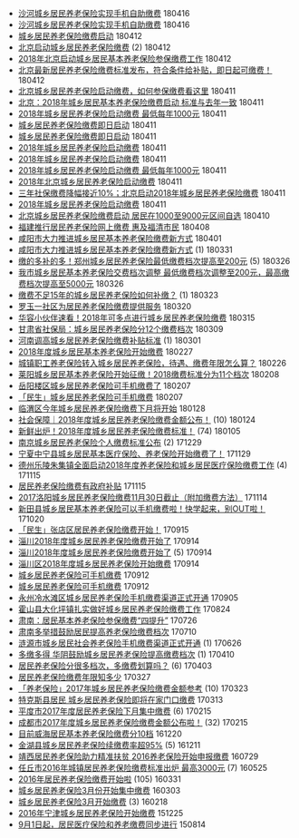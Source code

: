 - [沙河城乡居民养老保险实现手机自助缴费](http://jkwz.applinzi.com/ittc/7092534032762143754.html#%E6%B2%99%E6%B2%B3%E5%9F%8E%E4%B9%A1%E5%B1%85%E6%B0%91%E5%85%BB%E8%80%81%E4%BF%9D%E9%99%A9%E5%AE%9E%E7%8E%B0%E6%89%8B%E6%9C%BA%E8%87%AA%E5%8A%A9%E7%BC%B4%E8%B4%B9)  180416 
- [沙河城乡居民养老保险实现手机自助缴费](http://jkwz.applinzi.com/ittc/7092529906682692618.html#%E6%B2%99%E6%B2%B3%E5%9F%8E%E4%B9%A1%E5%B1%85%E6%B0%91%E5%85%BB%E8%80%81%E4%BF%9D%E9%99%A9%E5%AE%9E%E7%8E%B0%E6%89%8B%E6%9C%BA%E8%87%AA%E5%8A%A9%E7%BC%B4%E8%B4%B9)  180416 
- [城乡居民养老保险缴费启动](http://jkwz.applinzi.com/ittc/7091044968334623754.html#%E5%9F%8E%E4%B9%A1%E5%B1%85%E6%B0%91%E5%85%BB%E8%80%81%E4%BF%9D%E9%99%A9%E7%BC%B4%E8%B4%B9%E5%90%AF%E5%8A%A8)  180412 
- [北京启动城乡居民养老保险缴费](http://jkwz.applinzi.com/ittc/7091043677378184198.html#%E5%8C%97%E4%BA%AC%E5%90%AF%E5%8A%A8%E5%9F%8E%E4%B9%A1%E5%B1%85%E6%B0%91%E5%85%BB%E8%80%81%E4%BF%9D%E9%99%A9%E7%BC%B4%E8%B4%B9) (2) 180412 
- [2018年北京启动城乡居民基本养老保险参保缴费工作](http://jkwz.applinzi.com/ittc/7091040425295217680.html#2018%E5%B9%B4%E5%8C%97%E4%BA%AC%E5%90%AF%E5%8A%A8%E5%9F%8E%E4%B9%A1%E5%B1%85%E6%B0%91%E5%9F%BA%E6%9C%AC%E5%85%BB%E8%80%81%E4%BF%9D%E9%99%A9%E5%8F%82%E4%BF%9D%E7%BC%B4%E8%B4%B9%E5%B7%A5%E4%BD%9C)  180412 
- [北京最新居民养老保险缴费标准发布，符合条件给补贴，即日起可缴费！](http://jkwz.applinzi.com/ittc/7090926724374332423.html#%E5%8C%97%E4%BA%AC%E6%9C%80%E6%96%B0%E5%B1%85%E6%B0%91%E5%85%BB%E8%80%81%E4%BF%9D%E9%99%A9%E7%BC%B4%E8%B4%B9%E6%A0%87%E5%87%86%E5%8F%91%E5%B8%83%EF%BC%8C%E7%AC%A6%E5%90%88%E6%9D%A1%E4%BB%B6%E7%BB%99%E8%A1%A5%E8%B4%B4%EF%BC%8C%E5%8D%B3%E6%97%A5%E8%B5%B7%E5%8F%AF%E7%BC%B4%E8%B4%B9%EF%BC%81)  180412 
- [北京城乡居民养老保险启动缴费，如何参保缴费看这里](http://jkwz.applinzi.com/ittc/7090852235569529866.html#%E5%8C%97%E4%BA%AC%E5%9F%8E%E4%B9%A1%E5%B1%85%E6%B0%91%E5%85%BB%E8%80%81%E4%BF%9D%E9%99%A9%E5%90%AF%E5%8A%A8%E7%BC%B4%E8%B4%B9%EF%BC%8C%E5%A6%82%E4%BD%95%E5%8F%82%E4%BF%9D%E7%BC%B4%E8%B4%B9%E7%9C%8B%E8%BF%99%E9%87%8C)  180411 
- [北京：2018年城乡居民基本养老保险缴费启动 标准与去年一致](http://jkwz.applinzi.com/ittc/7090759069520626694.html#%E5%8C%97%E4%BA%AC%EF%BC%9A2018%E5%B9%B4%E5%9F%8E%E4%B9%A1%E5%B1%85%E6%B0%91%E5%9F%BA%E6%9C%AC%E5%85%BB%E8%80%81%E4%BF%9D%E9%99%A9%E7%BC%B4%E8%B4%B9%E5%90%AF%E5%8A%A8+%E6%A0%87%E5%87%86%E4%B8%8E%E5%8E%BB%E5%B9%B4%E4%B8%80%E8%87%B4)  180411 
- [2018年城乡居民养老保险启动缴费 最低每年1000元](http://jkwz.applinzi.com/ittc/7090694047322866698.html#2018%E5%B9%B4%E5%9F%8E%E4%B9%A1%E5%B1%85%E6%B0%91%E5%85%BB%E8%80%81%E4%BF%9D%E9%99%A9%E5%90%AF%E5%8A%A8%E7%BC%B4%E8%B4%B9+%E6%9C%80%E4%BD%8E%E6%AF%8F%E5%B9%B41000%E5%85%83)  180411 
- [城乡居民养老保险缴费即日启动](http://jkwz.applinzi.com/ittc/7090680275711558666.html#%E5%9F%8E%E4%B9%A1%E5%B1%85%E6%B0%91%E5%85%BB%E8%80%81%E4%BF%9D%E9%99%A9%E7%BC%B4%E8%B4%B9%E5%8D%B3%E6%97%A5%E5%90%AF%E5%8A%A8)  180411 
- [城乡居民养老保险缴费即日启动](http://jkwz.applinzi.com/ittc/7090674419527844870.html#%E5%9F%8E%E4%B9%A1%E5%B1%85%E6%B0%91%E5%85%BB%E8%80%81%E4%BF%9D%E9%99%A9%E7%BC%B4%E8%B4%B9%E5%8D%B3%E6%97%A5%E5%90%AF%E5%8A%A8)  180411 
- [2018年城乡居民养老保险启动缴费](http://jkwz.applinzi.com/ittc/7090659500052972550.html#2018%E5%B9%B4%E5%9F%8E%E4%B9%A1%E5%B1%85%E6%B0%91%E5%85%BB%E8%80%81%E4%BF%9D%E9%99%A9%E5%90%AF%E5%8A%A8%E7%BC%B4%E8%B4%B9)  180411 
- [2018年城乡居民养老保险启动缴费](http://jkwz.applinzi.com/ittc/7090659077682365450.html#2018%E5%B9%B4%E5%9F%8E%E4%B9%A1%E5%B1%85%E6%B0%91%E5%85%BB%E8%80%81%E4%BF%9D%E9%99%A9%E5%90%AF%E5%8A%A8%E7%BC%B4%E8%B4%B9)  180411 
- [2018年城乡居民养老保险启动缴费 最低每年1000元](http://jkwz.applinzi.com/ittc/7090638972974007307.html#2018%E5%B9%B4%E5%9F%8E%E4%B9%A1%E5%B1%85%E6%B0%91%E5%85%BB%E8%80%81%E4%BF%9D%E9%99%A9%E5%90%AF%E5%8A%A8%E7%BC%B4%E8%B4%B9+%E6%9C%80%E4%BD%8E%E6%AF%8F%E5%B9%B41000%E5%85%83)  180411 
- [2018年北京城乡居民养老保险启动缴费](http://jkwz.applinzi.com/ittc/7090612110998635530.html#2018%E5%B9%B4%E5%8C%97%E4%BA%AC%E5%9F%8E%E4%B9%A1%E5%B1%85%E6%B0%91%E5%85%BB%E8%80%81%E4%BF%9D%E9%99%A9%E5%90%AF%E5%8A%A8%E7%BC%B4%E8%B4%B9)  180411 
- [三年社保缴费降幅接近10%；北京启动2018年城乡居民养老保险缴费](http://jkwz.applinzi.com/ittc/7090387566815872010.html#%E4%B8%89%E5%B9%B4%E7%A4%BE%E4%BF%9D%E7%BC%B4%E8%B4%B9%E9%99%8D%E5%B9%85%E6%8E%A5%E8%BF%9110%25%EF%BC%9B%E5%8C%97%E4%BA%AC%E5%90%AF%E5%8A%A82018%E5%B9%B4%E5%9F%8E%E4%B9%A1%E5%B1%85%E6%B0%91%E5%85%BB%E8%80%81%E4%BF%9D%E9%99%A9%E7%BC%B4%E8%B4%B9)  180411 
- [2018年城乡居民养老保险启动缴费](http://jkwz.applinzi.com/ittc/7090554396079555594.html#2018%E5%B9%B4%E5%9F%8E%E4%B9%A1%E5%B1%85%E6%B0%91%E5%85%BB%E8%80%81%E4%BF%9D%E9%99%A9%E5%90%AF%E5%8A%A8%E7%BC%B4%E8%B4%B9)  180411 
- [北京城乡居民养老保险缴费启动 居民在1000至9000元区间自选](http://jkwz.applinzi.com/ittc/7090421567928665104.html#%E5%8C%97%E4%BA%AC%E5%9F%8E%E4%B9%A1%E5%B1%85%E6%B0%91%E5%85%BB%E8%80%81%E4%BF%9D%E9%99%A9%E7%BC%B4%E8%B4%B9%E5%90%AF%E5%8A%A8+%E5%B1%85%E6%B0%91%E5%9C%A81000%E8%87%B39000%E5%85%83%E5%8C%BA%E9%97%B4%E8%87%AA%E9%80%89)  180410 
- [福建推行居民养老保险网上缴费 惠及福清市民](http://jkwz.applinzi.com/ittc/7089665117728015377.html#%E7%A6%8F%E5%BB%BA%E6%8E%A8%E8%A1%8C%E5%B1%85%E6%B0%91%E5%85%BB%E8%80%81%E4%BF%9D%E9%99%A9%E7%BD%91%E4%B8%8A%E7%BC%B4%E8%B4%B9+%E6%83%A0%E5%8F%8A%E7%A6%8F%E6%B8%85%E5%B8%82%E6%B0%91)  180408 
- [咸阳市大力推进城乡居民基本养老保险缴费新方式](http://jkwz.applinzi.com/ittc/7086942122915922960.html#%E5%92%B8%E9%98%B3%E5%B8%82%E5%A4%A7%E5%8A%9B%E6%8E%A8%E8%BF%9B%E5%9F%8E%E4%B9%A1%E5%B1%85%E6%B0%91%E5%9F%BA%E6%9C%AC%E5%85%BB%E8%80%81%E4%BF%9D%E9%99%A9%E7%BC%B4%E8%B4%B9%E6%96%B0%E6%96%B9%E5%BC%8F)  180401 
- [咸阳市大力推进城乡居民基本养老保险缴费新方式](http://jkwz.applinzi.com/ittc/7086542174969922577.html#%E5%92%B8%E9%98%B3%E5%B8%82%E5%A4%A7%E5%8A%9B%E6%8E%A8%E8%BF%9B%E5%9F%8E%E4%B9%A1%E5%B1%85%E6%B0%91%E5%9F%BA%E6%9C%AC%E5%85%BB%E8%80%81%E4%BF%9D%E9%99%A9%E7%BC%B4%E8%B4%B9%E6%96%B0%E6%96%B9%E5%BC%8F) (1) 180331 
- [缴的多补的多！郑州城乡居民养老保险最低缴费档次提高至200元](http://jkwz.applinzi.com/ittc/7084853494622454794.html#%E7%BC%B4%E7%9A%84%E5%A4%9A%E8%A1%A5%E7%9A%84%E5%A4%9A%EF%BC%81%E9%83%91%E5%B7%9E%E5%9F%8E%E4%B9%A1%E5%B1%85%E6%B0%91%E5%85%BB%E8%80%81%E4%BF%9D%E9%99%A9%E6%9C%80%E4%BD%8E%E7%BC%B4%E8%B4%B9%E6%A1%A3%E6%AC%A1%E6%8F%90%E9%AB%98%E8%87%B3200%E5%85%83) (5) 180326 
- [我市城乡居民基本养老保险交费档次调整 最低缴费档次调整至200元，最高缴费档次提高至5000元](http://jkwz.applinzi.com/ittc/7084566487346185226.html#%E6%88%91%E5%B8%82%E5%9F%8E%E4%B9%A1%E5%B1%85%E6%B0%91%E5%9F%BA%E6%9C%AC%E5%85%BB%E8%80%81%E4%BF%9D%E9%99%A9%E4%BA%A4%E8%B4%B9%E6%A1%A3%E6%AC%A1%E8%B0%83%E6%95%B4+%E6%9C%80%E4%BD%8E%E7%BC%B4%E8%B4%B9%E6%A1%A3%E6%AC%A1%E8%B0%83%E6%95%B4%E8%87%B3200%E5%85%83%EF%BC%8C%E6%9C%80%E9%AB%98%E7%BC%B4%E8%B4%B9%E6%A1%A3%E6%AC%A1%E6%8F%90%E9%AB%98%E8%87%B35000%E5%85%83)  180326 
- [缴费不足15年的城乡居民养老保险如何补缴？](http://jkwz.applinzi.com/ittc/7083717585994777607.html#%E7%BC%B4%E8%B4%B9%E4%B8%8D%E8%B6%B315%E5%B9%B4%E7%9A%84%E5%9F%8E%E4%B9%A1%E5%B1%85%E6%B0%91%E5%85%BB%E8%80%81%E4%BF%9D%E9%99%A9%E5%A6%82%E4%BD%95%E8%A1%A5%E7%BC%B4%EF%BC%9F) (1) 180323 
- [罗玉一社区为居民养老保险缴费提供服务](http://jkwz.applinzi.com/ittc/7082635083242800135.html#%E7%BD%97%E7%8E%89%E4%B8%80%E7%A4%BE%E5%8C%BA%E4%B8%BA%E5%B1%85%E6%B0%91%E5%85%BB%E8%80%81%E4%BF%9D%E9%99%A9%E7%BC%B4%E8%B4%B9%E6%8F%90%E4%BE%9B%E6%9C%8D%E5%8A%A1)  180320 
- [华容小伙伴速看！2018年可多点进行城乡居民养老保险缴费](http://jkwz.applinzi.com/ittc/7080732447212045329.html#%E5%8D%8E%E5%AE%B9%E5%B0%8F%E4%BC%99%E4%BC%B4%E9%80%9F%E7%9C%8B%EF%BC%812018%E5%B9%B4%E5%8F%AF%E5%A4%9A%E7%82%B9%E8%BF%9B%E8%A1%8C%E5%9F%8E%E4%B9%A1%E5%B1%85%E6%B0%91%E5%85%BB%E8%80%81%E4%BF%9D%E9%99%A9%E7%BC%B4%E8%B4%B9)  180315 
- [甘肃省社保局：城乡居民养老保险分12个缴费档次](http://jkwz.applinzi.com/ittc/7078434587686732810.html#%E7%94%98%E8%82%83%E7%9C%81%E7%A4%BE%E4%BF%9D%E5%B1%80%EF%BC%9A%E5%9F%8E%E4%B9%A1%E5%B1%85%E6%B0%91%E5%85%BB%E8%80%81%E4%BF%9D%E9%99%A9%E5%88%8612%E4%B8%AA%E7%BC%B4%E8%B4%B9%E6%A1%A3%E6%AC%A1)  180309 
- [河南调高城乡居民养老保险缴费补贴标准](http://jkwz.applinzi.com/ittc/7075409955530474506.html#%E6%B2%B3%E5%8D%97%E8%B0%83%E9%AB%98%E5%9F%8E%E4%B9%A1%E5%B1%85%E6%B0%91%E5%85%BB%E8%80%81%E4%BF%9D%E9%99%A9%E7%BC%B4%E8%B4%B9%E8%A1%A5%E8%B4%B4%E6%A0%87%E5%87%86) (1) 180301 
- [2018年度城乡居民基本养老保险开始缴费](http://jkwz.applinzi.com/ittc/7074864658089772039.html#2018%E5%B9%B4%E5%BA%A6%E5%9F%8E%E4%B9%A1%E5%B1%85%E6%B0%91%E5%9F%BA%E6%9C%AC%E5%85%BB%E8%80%81%E4%BF%9D%E9%99%A9%E5%BC%80%E5%A7%8B%E7%BC%B4%E8%B4%B9)  180227 
- [城镇职工养老保险转入城乡居民养老保险，待遇、缴费年限怎么算？](http://jkwz.applinzi.com/ittc/7074341642851320849.html#%E5%9F%8E%E9%95%87%E8%81%8C%E5%B7%A5%E5%85%BB%E8%80%81%E4%BF%9D%E9%99%A9%E8%BD%AC%E5%85%A5%E5%9F%8E%E4%B9%A1%E5%B1%85%E6%B0%91%E5%85%BB%E8%80%81%E4%BF%9D%E9%99%A9%EF%BC%8C%E5%BE%85%E9%81%87%E3%80%81%E7%BC%B4%E8%B4%B9%E5%B9%B4%E9%99%90%E6%80%8E%E4%B9%88%E7%AE%97%EF%BC%9F)  180226 
- [莱阳城乡居民基本养老保险开始征缴！2018缴费标准分为11个档次](http://jkwz.applinzi.com/ittc/7067802163151897611.html#%E8%8E%B1%E9%98%B3%E5%9F%8E%E4%B9%A1%E5%B1%85%E6%B0%91%E5%9F%BA%E6%9C%AC%E5%85%BB%E8%80%81%E4%BF%9D%E9%99%A9%E5%BC%80%E5%A7%8B%E5%BE%81%E7%BC%B4%EF%BC%812018%E7%BC%B4%E8%B4%B9%E6%A0%87%E5%87%86%E5%88%86%E4%B8%BA11%E4%B8%AA%E6%A1%A3%E6%AC%A1)  180208 
- [岳阳楼区城乡居民养老保险可手机缴费了](http://jkwz.applinzi.com/ittc/7067396403687326730.html#%E5%B2%B3%E9%98%B3%E6%A5%BC%E5%8C%BA%E5%9F%8E%E4%B9%A1%E5%B1%85%E6%B0%91%E5%85%BB%E8%80%81%E4%BF%9D%E9%99%A9%E5%8F%AF%E6%89%8B%E6%9C%BA%E7%BC%B4%E8%B4%B9%E4%BA%86)  180207 
- [「民生」城乡居民养老保险可手机缴费](http://jkwz.applinzi.com/ittc/7067362483033867270.html#%E3%80%8C%E6%B0%91%E7%94%9F%E3%80%8D%E5%9F%8E%E4%B9%A1%E5%B1%85%E6%B0%91%E5%85%BB%E8%80%81%E4%BF%9D%E9%99%A9%E5%8F%AF%E6%89%8B%E6%9C%BA%E7%BC%B4%E8%B4%B9)  180207 
- [临渭区今年城乡居民养老保险缴费下月将开始](http://jkwz.applinzi.com/ittc/7063587763058639889.html#%E4%B8%B4%E6%B8%AD%E5%8C%BA%E4%BB%8A%E5%B9%B4%E5%9F%8E%E4%B9%A1%E5%B1%85%E6%B0%91%E5%85%BB%E8%80%81%E4%BF%9D%E9%99%A9%E7%BC%B4%E8%B4%B9%E4%B8%8B%E6%9C%88%E5%B0%86%E5%BC%80%E5%A7%8B)  180128 
- [社会保障｜2018年度城乡居民养老保险缴费金额公布！](http://jkwz.applinzi.com/ittc/7062247508955104272.html#%E7%A4%BE%E4%BC%9A%E4%BF%9D%E9%9A%9C%EF%BD%9C2018%E5%B9%B4%E5%BA%A6%E5%9F%8E%E4%B9%A1%E5%B1%85%E6%B0%91%E5%85%BB%E8%80%81%E4%BF%9D%E9%99%A9%E7%BC%B4%E8%B4%B9%E9%87%91%E9%A2%9D%E5%85%AC%E5%B8%83%EF%BC%81) (10) 180124 
- [新鲜出炉！2018年度城乡居民养老保险缴费标准！](http://jkwz.applinzi.com/ittc/7055188601157977099.html#%E6%96%B0%E9%B2%9C%E5%87%BA%E7%82%89%EF%BC%812018%E5%B9%B4%E5%BA%A6%E5%9F%8E%E4%B9%A1%E5%B1%85%E6%B0%91%E5%85%BB%E8%80%81%E4%BF%9D%E9%99%A9%E7%BC%B4%E8%B4%B9%E6%A0%87%E5%87%86%EF%BC%81) (74) 180105 
- [南京城乡居民养老保险个人缴费标准公布](http://jkwz.applinzi.com/ittc/7052568435223954449.html#%E5%8D%97%E4%BA%AC%E5%9F%8E%E4%B9%A1%E5%B1%85%E6%B0%91%E5%85%BB%E8%80%81%E4%BF%9D%E9%99%A9%E4%B8%AA%E4%BA%BA%E7%BC%B4%E8%B4%B9%E6%A0%87%E5%87%86%E5%85%AC%E5%B8%83) (2) 171229 
- [宁夏中宁县城乡居民基本医疗保险、养老保险开始缴费了！](http://jkwz.applinzi.com/ittc/7041426141385065489.html#%E5%AE%81%E5%A4%8F%E4%B8%AD%E5%AE%81%E5%8E%BF%E5%9F%8E%E4%B9%A1%E5%B1%85%E6%B0%91%E5%9F%BA%E6%9C%AC%E5%8C%BB%E7%96%97%E4%BF%9D%E9%99%A9%E3%80%81%E5%85%BB%E8%80%81%E4%BF%9D%E9%99%A9%E5%BC%80%E5%A7%8B%E7%BC%B4%E8%B4%B9%E4%BA%86%EF%BC%81)  171129 
- [德州乐陵朱集镇全面启动2018年度养老保险和城乡居民医疗保险缴费工作](http://jkwz.applinzi.com/ittc/7036095001598100497.html#%E5%BE%B7%E5%B7%9E%E4%B9%90%E9%99%B5%E6%9C%B1%E9%9B%86%E9%95%87%E5%85%A8%E9%9D%A2%E5%90%AF%E5%8A%A82018%E5%B9%B4%E5%BA%A6%E5%85%BB%E8%80%81%E4%BF%9D%E9%99%A9%E5%92%8C%E5%9F%8E%E4%B9%A1%E5%B1%85%E6%B0%91%E5%8C%BB%E7%96%97%E4%BF%9D%E9%99%A9%E7%BC%B4%E8%B4%B9%E5%B7%A5%E4%BD%9C) (4) 171115 
- [居民养老保险缴费有政府补贴](http://jkwz.applinzi.com/ittc/7036080845155206161.html#%E5%B1%85%E6%B0%91%E5%85%BB%E8%80%81%E4%BF%9D%E9%99%A9%E7%BC%B4%E8%B4%B9%E6%9C%89%E6%94%BF%E5%BA%9C%E8%A1%A5%E8%B4%B4)  171115 
- [2017洛阳城乡居民养老保险缴费11月30日截止（附加缴费方法）](http://jkwz.applinzi.com/ittc/7035771706445136912.html#2017%E6%B4%9B%E9%98%B3%E5%9F%8E%E4%B9%A1%E5%B1%85%E6%B0%91%E5%85%BB%E8%80%81%E4%BF%9D%E9%99%A9%E7%BC%B4%E8%B4%B911%E6%9C%8830%E6%97%A5%E6%88%AA%E6%AD%A2%EF%BC%88%E9%99%84%E5%8A%A0%E7%BC%B4%E8%B4%B9%E6%96%B9%E6%B3%95%EF%BC%89)  171114 
- [新田县城乡居民基本养老保险可以手机缴费啦！快学起来，别OUT啦！](http://jkwz.applinzi.com/ittc/7026594328271651857.html#%E6%96%B0%E7%94%B0%E5%8E%BF%E5%9F%8E%E4%B9%A1%E5%B1%85%E6%B0%91%E5%9F%BA%E6%9C%AC%E5%85%BB%E8%80%81%E4%BF%9D%E9%99%A9%E5%8F%AF%E4%BB%A5%E6%89%8B%E6%9C%BA%E7%BC%B4%E8%B4%B9%E5%95%A6%EF%BC%81%E5%BF%AB%E5%AD%A6%E8%B5%B7%E6%9D%A5%EF%BC%8C%E5%88%ABOUT%E5%95%A6%EF%BC%81)  171020 
- [「民生」张店区居民养老保险缴费开始！](http://jkwz.applinzi.com/ittc/7013614786703786769.html#%E3%80%8C%E6%B0%91%E7%94%9F%E3%80%8D%E5%BC%A0%E5%BA%97%E5%8C%BA%E5%B1%85%E6%B0%91%E5%85%BB%E8%80%81%E4%BF%9D%E9%99%A9%E7%BC%B4%E8%B4%B9%E5%BC%80%E5%A7%8B%EF%BC%81)  170915 
- [淄川2018年度城乡居民养老保险缴费开始了](http://jkwz.applinzi.com/ittc/7013203798309470992.html#%E6%B7%84%E5%B7%9D2018%E5%B9%B4%E5%BA%A6%E5%9F%8E%E4%B9%A1%E5%B1%85%E6%B0%91%E5%85%BB%E8%80%81%E4%BF%9D%E9%99%A9%E7%BC%B4%E8%B4%B9%E5%BC%80%E5%A7%8B%E4%BA%86)  170914 
- [淄川2018年度城乡居民养老保险缴费开始了](http://jkwz.applinzi.com/ittc/7013100689545495568.html#%E6%B7%84%E5%B7%9D2018%E5%B9%B4%E5%BA%A6%E5%9F%8E%E4%B9%A1%E5%B1%85%E6%B0%91%E5%85%BB%E8%80%81%E4%BF%9D%E9%99%A9%E7%BC%B4%E8%B4%B9%E5%BC%80%E5%A7%8B%E4%BA%86) (5) 170914 
- [淄川区2018年度城乡居民养老保险开始缴费](http://jkwz.applinzi.com/ittc/7013093326813922065.html#%E6%B7%84%E5%B7%9D%E5%8C%BA2018%E5%B9%B4%E5%BA%A6%E5%9F%8E%E4%B9%A1%E5%B1%85%E6%B0%91%E5%85%BB%E8%80%81%E4%BF%9D%E9%99%A9%E5%BC%80%E5%A7%8B%E7%BC%B4%E8%B4%B9)  170914 
- [城乡居民养老保险可手机缴费](http://jkwz.applinzi.com/ittc/7012337679994454800.html#%E5%9F%8E%E4%B9%A1%E5%B1%85%E6%B0%91%E5%85%BB%E8%80%81%E4%BF%9D%E9%99%A9%E5%8F%AF%E6%89%8B%E6%9C%BA%E7%BC%B4%E8%B4%B9)  170912 
- [城乡居民养老保险可手机缴费](http://jkwz.applinzi.com/ittc/7012337679990260496.html#%E5%9F%8E%E4%B9%A1%E5%B1%85%E6%B0%91%E5%85%BB%E8%80%81%E4%BF%9D%E9%99%A9%E5%8F%AF%E6%89%8B%E6%9C%BA%E7%BC%B4%E8%B4%B9)  170912 
- [永州冷水滩区城乡居民养老保险手机缴费渠道正式开通](http://jkwz.applinzi.com/ittc/7009761610577740816.html#%E6%B0%B8%E5%B7%9E%E5%86%B7%E6%B0%B4%E6%BB%A9%E5%8C%BA%E5%9F%8E%E4%B9%A1%E5%B1%85%E6%B0%91%E5%85%BB%E8%80%81%E4%BF%9D%E9%99%A9%E6%89%8B%E6%9C%BA%E7%BC%B4%E8%B4%B9%E6%B8%A0%E9%81%93%E6%AD%A3%E5%BC%8F%E5%BC%80%E9%80%9A)  170905 
- [霍山县大化坪镇扎实做好城乡居民养老保险缴费工作](http://jkwz.applinzi.com/ittc/7005188017114055440.html#%E9%9C%8D%E5%B1%B1%E5%8E%BF%E5%A4%A7%E5%8C%96%E5%9D%AA%E9%95%87%E6%89%8E%E5%AE%9E%E5%81%9A%E5%A5%BD%E5%9F%8E%E4%B9%A1%E5%B1%85%E6%B0%91%E5%85%BB%E8%80%81%E4%BF%9D%E9%99%A9%E7%BC%B4%E8%B4%B9%E5%B7%A5%E4%BD%9C)  170824 
- [肃南：居民基本养老保险参保缴费“四提升”](http://jkwz.applinzi.com/ittc/6994422453684929296.html#%E8%82%83%E5%8D%97%EF%BC%9A%E5%B1%85%E6%B0%91%E5%9F%BA%E6%9C%AC%E5%85%BB%E8%80%81%E4%BF%9D%E9%99%A9%E5%8F%82%E4%BF%9D%E7%BC%B4%E8%B4%B9%E2%80%9C%E5%9B%9B%E6%8F%90%E5%8D%87%E2%80%9D)  170726 
- [肃南多举措鼓励居民提高养老保险缴费档次](http://jkwz.applinzi.com/ittc/6988716385176650768.html#%E8%82%83%E5%8D%97%E5%A4%9A%E4%B8%BE%E6%8E%AA%E9%BC%93%E5%8A%B1%E5%B1%85%E6%B0%91%E6%8F%90%E9%AB%98%E5%85%BB%E8%80%81%E4%BF%9D%E9%99%A9%E7%BC%B4%E8%B4%B9%E6%A1%A3%E6%AC%A1)  170710 
- [涟源市城乡居民社会养老保险手机缴费渠道正式开通](http://jkwz.applinzi.com/ittc/6983502061952828421.html#%E6%B6%9F%E6%BA%90%E5%B8%82%E5%9F%8E%E4%B9%A1%E5%B1%85%E6%B0%91%E7%A4%BE%E4%BC%9A%E5%85%BB%E8%80%81%E4%BF%9D%E9%99%A9%E6%89%8B%E6%9C%BA%E7%BC%B4%E8%B4%B9%E6%B8%A0%E9%81%93%E6%AD%A3%E5%BC%8F%E5%BC%80%E9%80%9A) (1) 170626 
- [多缴多得 华阴鼓励城乡居民养老保险提高缴费档次](http://jkwz.applinzi.com/ittc/6954820707048489989.html#%E5%A4%9A%E7%BC%B4%E5%A4%9A%E5%BE%97+%E5%8D%8E%E9%98%B4%E9%BC%93%E5%8A%B1%E5%9F%8E%E4%B9%A1%E5%B1%85%E6%B0%91%E5%85%BB%E8%80%81%E4%BF%9D%E9%99%A9%E6%8F%90%E9%AB%98%E7%BC%B4%E8%B4%B9%E6%A1%A3%E6%AC%A1) (1) 170410 
- [居民养老保险分很多档次，多缴费划算吗？](http://jkwz.applinzi.com/ittc/6952261693022405636.html#%E5%B1%85%E6%B0%91%E5%85%BB%E8%80%81%E4%BF%9D%E9%99%A9%E5%88%86%E5%BE%88%E5%A4%9A%E6%A1%A3%E6%AC%A1%EF%BC%8C%E5%A4%9A%E7%BC%B4%E8%B4%B9%E5%88%92%E7%AE%97%E5%90%97%EF%BC%9F) (6) 170403 
- [居民养老保险缴费年限知多少](http://jkwz.applinzi.com/ittc/6949687260080505861.html#%E5%B1%85%E6%B0%91%E5%85%BB%E8%80%81%E4%BF%9D%E9%99%A9%E7%BC%B4%E8%B4%B9%E5%B9%B4%E9%99%90%E7%9F%A5%E5%A4%9A%E5%B0%91)  170327 
- [「养老保险」2017年城乡居民养老保险缴费金额参考](http://jkwz.applinzi.com/ittc/6948345776072819716.html#%E3%80%8C%E5%85%BB%E8%80%81%E4%BF%9D%E9%99%A9%E3%80%8D2017%E5%B9%B4%E5%9F%8E%E4%B9%A1%E5%B1%85%E6%B0%91%E5%85%BB%E8%80%81%E4%BF%9D%E9%99%A9%E7%BC%B4%E8%B4%B9%E9%87%91%E9%A2%9D%E5%8F%82%E8%80%83) (10) 170323 
- [特克斯县居民 城乡居民养老保险即将在家门口缴费](http://jkwz.applinzi.com/ittc/6944604088150000644.html#%E7%89%B9%E5%85%8B%E6%96%AF%E5%8E%BF%E5%B1%85%E6%B0%91+%E5%9F%8E%E4%B9%A1%E5%B1%85%E6%B0%91%E5%85%BB%E8%80%81%E4%BF%9D%E9%99%A9%E5%8D%B3%E5%B0%86%E5%9C%A8%E5%AE%B6%E9%97%A8%E5%8F%A3%E7%BC%B4%E8%B4%B9)  170313 
- [平度市2017年度居民养老保险下月集中缴费](http://jkwz.applinzi.com/ittc/6934919898395575300.html#%E5%B9%B3%E5%BA%A6%E5%B8%822017%E5%B9%B4%E5%BA%A6%E5%B1%85%E6%B0%91%E5%85%BB%E8%80%81%E4%BF%9D%E9%99%A9%E4%B8%8B%E6%9C%88%E9%9B%86%E4%B8%AD%E7%BC%B4%E8%B4%B9) (6) 170215 
- [成都市2017年度城乡居民养老保险缴费金额公布啦！](http://jkwz.applinzi.com/ittc/6934867351727244293.html#%E6%88%90%E9%83%BD%E5%B8%822017%E5%B9%B4%E5%BA%A6%E5%9F%8E%E4%B9%A1%E5%B1%85%E6%B0%91%E5%85%BB%E8%80%81%E4%BF%9D%E9%99%A9%E7%BC%B4%E8%B4%B9%E9%87%91%E9%A2%9D%E5%85%AC%E5%B8%83%E5%95%A6%EF%BC%81) (32) 170215 
- [目前威海居民基本养老保险缴费分10档](http://jkwz.applinzi.com/ittc/6913733629120611332.html#%E7%9B%AE%E5%89%8D%E5%A8%81%E6%B5%B7%E5%B1%85%E6%B0%91%E5%9F%BA%E6%9C%AC%E5%85%BB%E8%80%81%E4%BF%9D%E9%99%A9%E7%BC%B4%E8%B4%B9%E5%88%8610%E6%A1%A3)  161220 
- [金湖县城乡居民养老保险续缴费率超95%](http://jkwz.applinzi.com/ittc/6910290885895259140.html#%E9%87%91%E6%B9%96%E5%8E%BF%E5%9F%8E%E4%B9%A1%E5%B1%85%E6%B0%91%E5%85%BB%E8%80%81%E4%BF%9D%E9%99%A9%E7%BB%AD%E7%BC%B4%E8%B4%B9%E7%8E%87%E8%B6%8595%25) (5) 161211 
- [靖西居民养老保险助力精准扶贫 2016养老保险开始申报缴费](http://jkwz.applinzi.com/ittc/6860309770308944901.html#%E9%9D%96%E8%A5%BF%E5%B1%85%E6%B0%91%E5%85%BB%E8%80%81%E4%BF%9D%E9%99%A9%E5%8A%A9%E5%8A%9B%E7%B2%BE%E5%87%86%E6%89%B6%E8%B4%AB+2016%E5%85%BB%E8%80%81%E4%BF%9D%E9%99%A9%E5%BC%80%E5%A7%8B%E7%94%B3%E6%8A%A5%E7%BC%B4%E8%B4%B9)  160729 
- [任丘市2016年城镇居民养老保险缴费标准出炉 最高3000元](http://jkwz.applinzi.com/ittc/6836129143183639556.html#%E4%BB%BB%E4%B8%98%E5%B8%822016%E5%B9%B4%E5%9F%8E%E9%95%87%E5%B1%85%E6%B0%91%E5%85%BB%E8%80%81%E4%BF%9D%E9%99%A9%E7%BC%B4%E8%B4%B9%E6%A0%87%E5%87%86%E5%87%BA%E7%82%89+%E6%9C%80%E9%AB%983000%E5%85%83) (7) 160525 
- [2016年居民养老保险缴费开始啦](http://jkwz.applinzi.com/ittc/6815679762978571269.html#2016%E5%B9%B4%E5%B1%85%E6%B0%91%E5%85%BB%E8%80%81%E4%BF%9D%E9%99%A9%E7%BC%B4%E8%B4%B9%E5%BC%80%E5%A7%8B%E5%95%A6) (105) 160331 
- [城乡居民养老保险3月份开始集中缴费](http://jkwz.applinzi.com/ittc/6805449342227858436.html#%E5%9F%8E%E4%B9%A1%E5%B1%85%E6%B0%91%E5%85%BB%E8%80%81%E4%BF%9D%E9%99%A93%E6%9C%88%E4%BB%BD%E5%BC%80%E5%A7%8B%E9%9B%86%E4%B8%AD%E7%BC%B4%E8%B4%B9)  160303 
- [城乡居民养老保险3月开始缴费](http://jkwz.applinzi.com/ittc/6800084830268163076.html#%E5%9F%8E%E4%B9%A1%E5%B1%85%E6%B0%91%E5%85%BB%E8%80%81%E4%BF%9D%E9%99%A93%E6%9C%88%E5%BC%80%E5%A7%8B%E7%BC%B4%E8%B4%B9) (3) 160218 
- [2016年宁津城乡居民养老保险开始缴费](http://jkwz.applinzi.com/ittc/6779682692287431685.html#2016%E5%B9%B4%E5%AE%81%E6%B4%A5%E5%9F%8E%E4%B9%A1%E5%B1%85%E6%B0%91%E5%85%BB%E8%80%81%E4%BF%9D%E9%99%A9%E5%BC%80%E5%A7%8B%E7%BC%B4%E8%B4%B9)  151225 
- [9月1日起，居民医疗保险和养老缴费同步进行](http://jkwz.applinzi.com/ittc/547650615709539298.html#9%E6%9C%881%E6%97%A5%E8%B5%B7%EF%BC%8C%E5%B1%85%E6%B0%91%E5%8C%BB%E7%96%97%E4%BF%9D%E9%99%A9%E5%92%8C%E5%85%BB%E8%80%81%E7%BC%B4%E8%B4%B9%E5%90%8C%E6%AD%A5%E8%BF%9B%E8%A1%8C)  150814 
